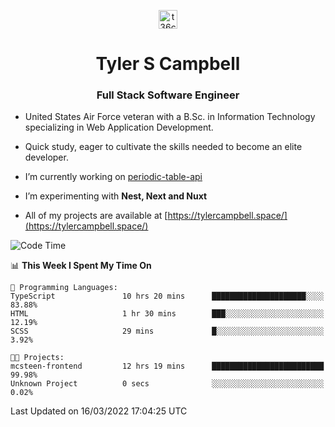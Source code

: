 <p align="center">
<a href="https://www.linkedin.com/in/t36campbell" target="blank"><img align="center" src="https://ik.imagekit.io/t36campbell/Portfolio/linkedin.png.original_m8bbGgPh6.png" alt="t36campbell" height="30" width="30" /></a>
</p>
<h1 align="center">Tyler S Campbell</h1>
<h3 align="center">Full Stack Software Engineer</h3>

* United States Air Force veteran with a B.Sc. in Information Technology specializing in Web Application Development. 

* Quick study, eager to cultivate the skills needed to become an elite developer.

* I’m currently working on [periodic-table-api](https://github.com/t36campbell/periodic-table-api)

* I’m experimenting with **Nest, Next and Nuxt**

* All of my projects are available at [https://tylercampbell.space/](https://tylercampbell.space/)

<!--START_SECTION:waka-->
![Code Time](http://img.shields.io/badge/Code%20Time-1%2C500%20hrs%2040%20mins-blue)

📊 **This Week I Spent My Time On** 

```text
💬 Programming Languages: 
TypeScript               10 hrs 20 mins      █████████████████████░░░░   83.88% 
HTML                     1 hr 30 mins        ███░░░░░░░░░░░░░░░░░░░░░░   12.19% 
SCSS                     29 mins             █░░░░░░░░░░░░░░░░░░░░░░░░   3.92%

🐱‍💻 Projects: 
mcsteen-frontend         12 hrs 19 mins      █████████████████████████   99.98% 
Unknown Project          0 secs              ░░░░░░░░░░░░░░░░░░░░░░░░░   0.02%

```


 Last Updated on 16/03/2022 17:04:25 UTC
<!--END_SECTION:waka-->
